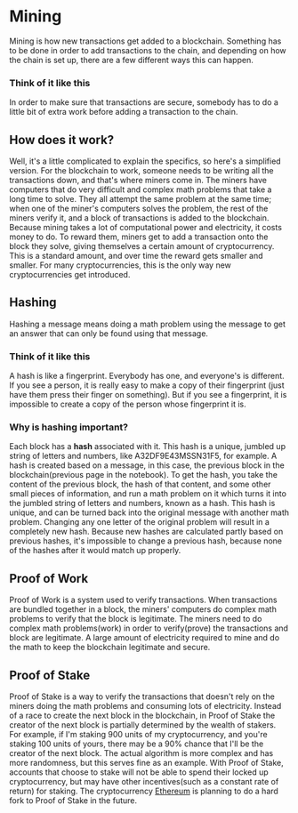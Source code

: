 # Mining
Mining is how new transactions get added to a blockchain. Something has to be done in order to add transactions to the chain, and depending on how the chain is set up, there are a few different ways this can happen.

### Think of it like this
In order to make sure that transactions are secure, somebody has to do a little bit of extra work before adding a transaction to the chain.

## How does it work?

Well, it's a little complicated to explain the specifics, so here's a simplified version. For the blockchain to work, someone needs to be writing all the transactions down, and that's where miners come in. The miners have computers that do very difficult and complex math problems that take a long time to solve. They all attempt the same problem at the same time; when one of the miner's computers solves the problem, the rest of the miners verify it, and a block of transactions is added to the blockchain. Because mining takes a lot of computational power and electricity, it costs money to do. To reward them, miners get to add a transaction onto the block they solve, giving themselves a certain amount of cryptocurrency. This is a standard amount, and over time the reward gets smaller and smaller. For many cryptocurrencies, this is the only way new cryptocurrencies get introduced.

## Hashing
Hashing a message means doing a math problem using the message to get an answer that can only be found using that message.

### Think of it like this
A hash is like a fingerprint. Everybody has one, and everyone's is different. If you see a person, it is really easy to make a copy of their fingerprint (just have them press their finger on something). But if you see a fingerprint, it is impossible to create a copy of the person whose fingerprint it is. 

### Why is hashing important?
Each block has a **hash** associated with it. This hash is a unique, jumbled up string of letters and numbers, like A32DF9E43MSSN31F5, for example. A hash is created based on a message, in this case, the previous block in the blockchain(previous page in the notebook). To get the hash, you take the content of the previous block, the hash of that content, and some other small pieces of information, and run a math problem on it which turns it into the jumbled string of letters and numbers, known as a hash. This hash is unique, and can be turned back into the original message with another math problem. Changing any one letter of the original problem will result in a completely new hash. Because new hashes are calculated partly based on previous hashes, it's impossible to change a previous hash, because none of the hashes after it would match up properly.

## Proof of Work
Proof of Work is a system used to verify transactions.  When transactions are bundled together in a block, the miners' computers do complex math problems to verify that the block is legitimate. The miners need to do complex math problems(work) in order to verify(prove) the transactions and block are legitimate. A large amount of electricity required to mine and do the math to keep the blockchain legitimate and secure.

## Proof of Stake
Proof of Stake is a way to verify the transactions that doesn't rely on the miners doing the math problems and consuming lots of electricity.  Instead of a race to create the next block in the blockchain, in Proof of Stake the creator of the next block is partially determined by the wealth of stakers.  For example, if I'm staking 900 units of my cryptocurrency, and you're staking 100 units of yours, there may be a 90% chance that I'll be the creator of the next block.  The actual algorithm is more complex and has more randomness, but this serves fine as an example.  With Proof of Stake, accounts that choose to stake will not be able to spend their locked up cryptocurrency, but may have other incentives(such as a constant rate of return) for staking. The cryptocurrency [Ethereum](https://ethereum.org) is planning to do a hard fork to Proof of Stake in the future.
